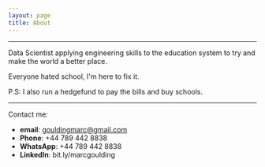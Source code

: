 ```yaml
---
layout: page
title: About
---
```


---
Data Scientist applying engineering skills to the education system to try and make the world a better place.

Everyone hated school, I'm here to fix it.

P.S: I also run a hedgefund to pay the bills and buy schools.

---

Contact me:

- __email__: gouldingmarc@gmail.com
- __Phone__: +44 789 442 8838
- __WhatsApp__: +44 789 442 8838
- __LinkedIn__: bit.ly/marcgoulding
